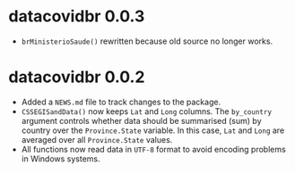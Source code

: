 <!--# datacovidbr 0.0.4

* Added new source from https://transparencia.registrocivil.org.br/registral-covid available at `registro_civil()`.-->

# datacovidbr 0.0.3

* `brMinisterioSaude()` rewritten because old source no longer works.

# datacovidbr 0.0.2

* Added a `NEWS.md` file to track changes to the package.
* `CSSEGISandData()` now keeps `Lat` and `Long` columns. 
The `by_country` argument controls whether data should be summarised (sum)
by country over the `Province.State` variable. In this case, `Lat` and `Long`
are averaged over all `Province.State` values.
* All functions now read data in `UTF-8` format to avoid encoding problems in
Windows systems.
